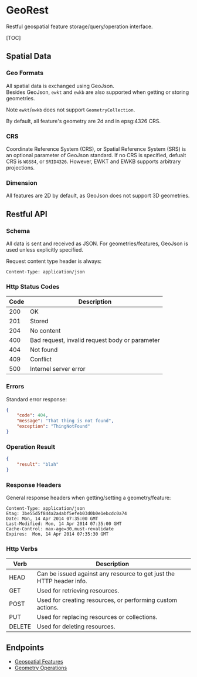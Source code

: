 # GeoRest

Restful geospatial feature storage/query/operation interface.

[TOC]


## Spatial Data
    
### Geo Formats

All spatial data is exchanged using GeoJson.  
Besides GeoJson, `ewkt` and `ewkb` are also supported when getting or storing  geometries.

Note `ewkt`/`ewkb` does not support `GeometryCollection`.

By default, all feature's geometry are 2d and in epsg:4326 CRS.

### CRS

Coordinate Reference System (CRS), or Spatial Reference System (SRS) is an optional parameter of GeoJson standard.  If no CRS is specified, defualt CRS is `WGS84`, or `SRID4326`.  However, EWKT and EWKB supports arbitrary projections.

### Dimension

All features are 2D by default, as GeoJson does not support 3D geometries.

## Restful API

### Schema

All data is sent and received as JSON.  For geometries/features, GeoJson is used unless explicitly specified.

Request content type header is always:

    Content-Type: application/json
    
### Http Status Codes

Code  | Description
------|------------
200   | OK
201   | Stored
204   | No content
400   | Bad request, invalid request body or parameter
404   | Not found
409   | Conflict
500   | Internel server error

### Errors

Standard error response:

```json
{
    "code": 404,
    "message": "That thing is not found",
    "exception": "ThingNotFound"    
}
```

### Operation Result

```json
{
    "result": "blah"
}
```

### Response Headers 

General response headers when getting/setting a geometry/feature:

``` text
Content-Type: application/json
Etag: 3be55d5f844a2a4abf5efeb03d0b0e1ebcdc0a74
Date: Mon, 14 Apr 2014 07:35:00 GMT
Last-Modified: Mon, 14 Apr 2014 07:35:00 GMT
Cache-Control: max-age=30,must-revalidate
Expires:  Mon, 14 Apr 2014 07:35:30 GMT  
```    

### Http Verbs

Verb  | Description
------|------------
HEAD  | Can be issued against any resource to get just the HTTP header info.
GET   | Used for retrieving resources.
POST  | Used for creating resources, or performing custom actions.
PUT	  | Used for replacing resources or collections.
DELETE | Used for deleting resources.

## Endpoints

- [Geospatial Features](api_geo.md)  
- [Geometry Operations](api_ops.md)

